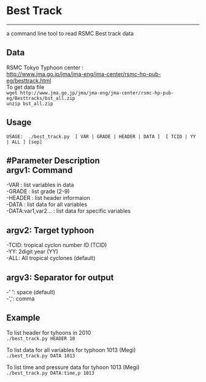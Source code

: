 # Best Track  
---
a command line tool to read RSMC Best track data  
 
Data   
---
RSMC Tokyo Typhoon center :  
http://www.jma.go.jp/jma/jma-eng/jma-center/rsmc-hp-pub-eg/besttrack.html  
To get data file  
`wget http://www.jma.go.jp/jma/jma-eng/jma-center/rsmc-hp-pub-eg/Besttracks/bst_all.zip`  
`unzip bst_all.zip`  

Usage  
---
`USAGE:  ./best_track.py  [ VAR | GRADE | HEADER | DATA ]  [ TCID | YY | ALL ] [sep]`  
  
#Parameter Description  
argv1: Command  
---
-VAR              : list variables in data  
-GRADE              : list grade (2-9)   
-HEADER              : list header informaion  
-DATA              : list data for all variables  
-DATA:var1,var2... : list data for specific variables  
   
argv2: Target typhoon  
---
-TCID: tropical cyclon number ID (TCID)  
-YY: 2digit year (YY)   
-ALL: All tropical cyclones (default)  
   
argv3: Separator for output  
---
-' ': space (default)  
-',': comma  
  
Example  
---
To list header for tyhoons in 2010  
`./best_track.py HEADER 10`  
   
To list data for all variables for typhoon 1013 (Megi)  
`./best_track.py DATA 1013` 
  
To list time and pressure data for tyhoon 1013 (Megi)  
`./best_track.py DATA:time,p 1013`  
